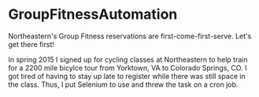 # GroupFitnessAutomation
Northeastern's Group Fitness reservations are first-come-first-serve.  Let's get there first!

In spring 2015 I signed up for cycling classes at Northeastern to help train for a 2200 mile bicylce tour from Yorktown, VA
to Colorado Springs, CO.  I got tired of having to stay up late to register while there was still space in the class.
Thus, I put Selenium to use and threw the task on a cron job.
